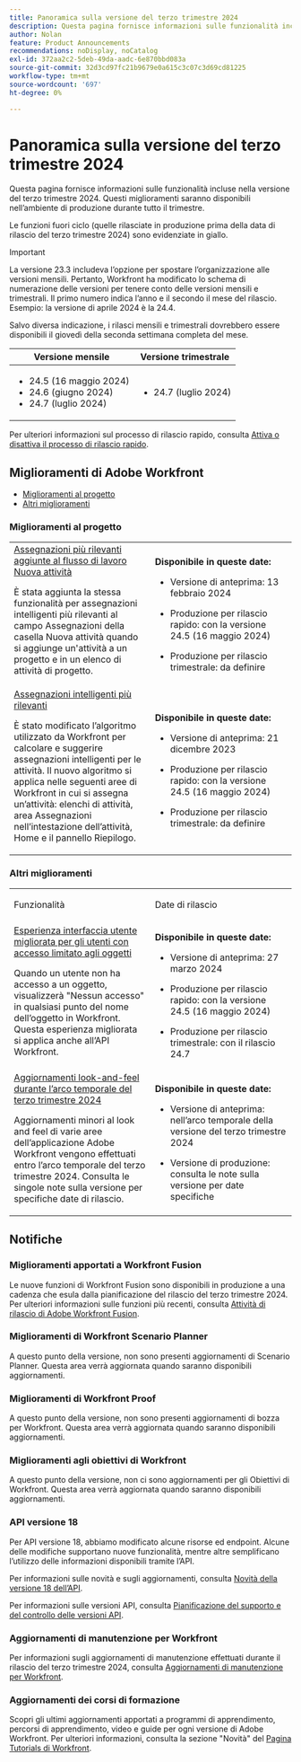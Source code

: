 ```yaml
---
title: Panoramica sulla versione del terzo trimestre 2024
description: Questa pagina fornisce informazioni sulle funzionalità incluse nella versione del terzo trimestre 2024. Questi miglioramenti saranno disponibili nell’ambiente di produzione durante tutto il trimestre.
author: Nolan
feature: Product Announcements
recommendations: noDisplay, noCatalog
exl-id: 372aa2c2-5deb-49da-aadc-6e870bbd083a
source-git-commit: 32d3cd97fc21b9679e0a615c3c07c3d69cd81225
workflow-type: tm+mt
source-wordcount: '697'
ht-degree: 0%

---
```


# Panoramica sulla versione del terzo trimestre 2024

Questa pagina fornisce informazioni sulle funzionalità incluse nella versione del terzo trimestre 2024. Questi miglioramenti saranno disponibili nell’ambiente di produzione durante tutto il trimestre.

<!--The 24.1 release webinar was on January 11, 2024. You can [register for the webinar to view an on-demand recording here](https://webinars.on24.com/adobe_workfront/whatsnewin241?partnerref=releaseoverview).-->

<span class="preview">Le funzioni fuori ciclo (quelle rilasciate in produzione prima della data di rilascio del terzo trimestre 2024) sono evidenziate in giallo.</span>

>[!IMPORTANT]
>
>La versione 23.3 includeva l’opzione per spostare l’organizzazione alle versioni mensili. Pertanto, Workfront ha modificato lo schema di numerazione delle versioni per tenere conto delle versioni mensili e trimestrali. Il primo numero indica l’anno e il secondo il mese del rilascio. Esempio: la versione di aprile 2024 è la 24.4.
>
>Salvo diversa indicazione, i rilasci mensili e trimestrali dovrebbero essere disponibili il giovedì della seconda settimana completa del mese.
>
>| Versione mensile | Versione trimestrale |
>|----|----|
>| <ul><li>24.5 (16 maggio 2024)</li><li>24.6 (giugno 2024)</li><li>24.7 (luglio 2024)</li></ul> | <ul><li>24.7 (luglio 2024)</li></ul> |
>
>Per ulteriori informazioni sul processo di rilascio rapido, consulta [Attiva o disattiva il processo di rilascio rapido](/help/quicksilver/administration-and-setup/set-up-workfront/configure-system-defaults/enable-fast-release-process.md).

## Miglioramenti di Adobe Workfront

<!--* [Administrator enhancements](#administrator-enhancements)-->
* [Miglioramenti al progetto](#project-enhancements)
* [Altri miglioramenti](#other-enhancements)

<!--
### Administrator enhancements

<table>
            <col style="width: 50%;" />
            <col style="width: 50%;" />
            <tbody>
                <tr>
                    <td>
                        <p><span class="bold">Feature</span>
                        </p>
                    </td>
                    <td>
                        <p><span class="bold">Release dates</span>
                        </p>
                    </td>
                 </tr>
                 <tr>
                    <td>
                        <a href="/help/quicksilver/product-announcements/product-releases/24-q3-release-activity/24-q3-administrator-enhancements.md">Multi-select dropdown field type available on the form designer</a></p>
                        [!BADGE New in Preview ]{type=Negative}
                        <p>To help you define dropdown fields more easily, we have added the Multi-Select Dropdown field to the custom form designer. This field type allows users to choose more than one option from a dropdown list.</p>
                    </td>
                    <td><p><b>Available on these dates:</b></p>
                        <ul>
                            <li>
                                <p>Preview release: April 18, 2024</p>
                            </li>
                            <li>
                                <p>Production for fast release: With the 24.5 release (May 2024)</p>
                            </li>
                            <li>
                                <p>Production for quarterly release: With the 24.7 release (July 2024)</p>
                            </li>
                        </ul>
                    </td>
                 </tr>
           </tbody>
        </table>
-->

### Miglioramenti al progetto

<table>
            <col style="width: 50%;" />
            <col style="width: 50%;" />
            <tbody>
                 <tr>
                    <td>
                        <a href="/help/quicksilver/product-announcements/product-releases/24-q3-release-activity/24-q3-project-enhancements.md" class="MCXref xref" xrefformat="{para}">Assegnazioni più rilevanti aggiunte al flusso di lavoro Nuova attività</a></p>
                        <!-- <p>[!BADGE In production for Fast Release ]{type=Positive}</p> -->
                        <p>È stata aggiunta la stessa funzionalità per assegnazioni intelligenti più rilevanti al campo Assegnazioni della casella Nuova attività quando si aggiunge un'attività a un progetto e in un elenco di attività di progetto.</p>
                    </td>
                    <td><p><b>Disponibile in queste date:</b></p>
                        <ul>
                            <li>
                                <p>Versione di anteprima: 13 febbraio 2024</p>
                            </li>
                            <li>
                                <p>Produzione per rilascio rapido: con la versione 24.5 (16 maggio 2024)</p>
                            </li>
                            <li>
                                <p>Produzione per rilascio trimestrale: da definire</p>
                            </li>
                        </ul>
                    </td>
                 </tr>
                 <tr>
                    <td>
                        <a href="/help/quicksilver/product-announcements/product-releases/24-q3-release-activity/24-q3-project-enhancements.md" class="MCXref xref" xrefformat="{para}">Assegnazioni intelligenti più rilevanti</a></p>
                        <!-- <p>[!BADGE In production for Fast Release ]{type=Positive}</p> -->
                        <p>È stato modificato l’algoritmo utilizzato da Workfront per calcolare e suggerire assegnazioni intelligenti per le attività. Il nuovo algoritmo si applica nelle seguenti aree di Workfront in cui si assegna un’attività: elenchi di attività, area Assegnazioni nell’intestazione dell’attività, Home e il pannello Riepilogo.</p>
                    </td>
                    <td><p><b>Disponibile in queste date:</b></p>
                        <ul>
                            <li>
                                <p>Versione di anteprima: 21 dicembre 2023</p>
                            </li>
                            <li>
                                <p>Produzione per rilascio rapido: con la versione 24.5 (16 maggio 2024)</p>
                            </li>
                            <li>
                                <p>Produzione per rilascio trimestrale: da definire</p>
                            </li>
                        </ul>
                    </td>
                 </tr>
           </tbody>
        </table>

### Altri miglioramenti

<table>
            <col style="width: 50%;" />
            <col style="width: 50%;" />
            <tbody>
                <tr>
                    <td>
                        <p><span class="bold">Funzionalità</span>
                        </p>
                    </td>
                    <td>
                        <p><span class="bold">Date di rilascio</span>
                        </p>
                    </td>
                </tr>
                <tr>
                    <td>
                        <a href="/help/quicksilver/product-announcements/product-releases/24-q3-release-activity/24-q3-other-enhancements.md" class="MCXref xref" xrefformat="{para}">Esperienza interfaccia utente migliorata per gli utenti con accesso limitato agli oggetti</a></p>
                        <!-- <p>[!BADGE In production for Fast Release ]{type=Positive}</p> -->
                        <p>Quando un utente non ha accesso a un oggetto, visualizzerà "Nessun accesso" in qualsiasi punto del nome dell’oggetto in Workfront. Questa esperienza migliorata si applica anche all’API Workfront.</p>
                    </td>
                    <td><p><b>Disponibile in queste date:</b></p>
                        <ul>
                            <li>
                                <p>Versione di anteprima: 27 marzo 2024</p>
                            </li>
                            <li>
                                <p>Produzione per rilascio rapido: con la versione 24.5 (16 maggio 2024)</p>
                            </li>
                            <li>
                                <p>Produzione per rilascio trimestrale: con il rilascio 24.7 </p>
                            </li>
                        </ul>
                    </td>
                </tr>
                <tr>
                    <td>
                        <a href="/help/quicksilver/product-announcements/product-releases/24-q3-release-activity/24-q3-look-and-feel-updates.md" class="MCXref xref" xrefformat="{para}">Aggiornamenti look-and-feel durante l’arco temporale del terzo trimestre 2024</a></p>
                        <p>Aggiornamenti minori al look and feel di varie aree dell’applicazione Adobe Workfront vengono effettuati entro l’arco temporale del terzo trimestre 2024. Consulta le singole note sulla versione per specifiche date di rilascio.</p>
                    </td>
                    <td><p><b>Disponibile in queste date:</b></p>
                        <ul>
                            <li>
                                <p>Versione di anteprima: nell’arco temporale della versione del terzo trimestre 2024</p>
                            </li>
                            <li>
                                <p><span class="preview">Versione di produzione: consulta le note sulla versione per date specifiche</span></p>
                            </li>
                        </ul>
                    </td>
                </tr>                
           </tbody>
        </table>   
           </tbody>
        </table>



## Notifiche

### Miglioramenti apportati a Workfront Fusion

Le nuove funzioni di Workfront Fusion sono disponibili in produzione a una cadenza che esula dalla pianificazione del rilascio del terzo trimestre 2024. Per ulteriori informazioni sulle funzioni più recenti, consulta [Attività di rilascio di Adobe Workfront Fusion](/help/quicksilver/product-announcements/product-releases/fusion-release-activity/fusion-release-activity.md).

### Miglioramenti di Workfront Scenario Planner

A questo punto della versione, non sono presenti aggiornamenti di Scenario Planner. Questa area verrà aggiornata quando saranno disponibili aggiornamenti.

### Miglioramenti di Workfront Proof

A questo punto della versione, non sono presenti aggiornamenti di bozza per Workfront. Questa area verrà aggiornata quando saranno disponibili aggiornamenti.

### Miglioramenti agli obiettivi di Workfront

A questo punto della versione, non ci sono aggiornamenti per gli Obiettivi di Workfront. Questa area verrà aggiornata quando saranno disponibili aggiornamenti.

### API versione 18

Per API versione 18, abbiamo modificato alcune risorse ed endpoint. Alcune delle modifiche supportano nuove funzionalità, mentre altre semplificano l’utilizzo delle informazioni disponibili tramite l’API.

Per informazioni sulle novità e sugli aggiornamenti, consulta [Novità della versione 18 dell’API](/help/quicksilver/wf-api/api/new-api-version-18.md).

Per informazioni sulle versioni API, consulta [Pianificazione del supporto e del controllo delle versioni API](/help/quicksilver/wf-api/api/api-version-support-schedule.md).

### Aggiornamenti di manutenzione per Workfront

Per informazioni sugli aggiornamenti di manutenzione effettuati durante il rilascio del terzo trimestre 2024, consulta [Aggiornamenti di manutenzione per Workfront](https://experienceleague.adobe.com/docs/workfront-known-issues/releases/current-updates.html).

### Aggiornamenti dei corsi di formazione

Scopri gli ultimi aggiornamenti apportati a programmi di apprendimento, percorsi di apprendimento, video e guide per ogni versione di Adobe Workfront. Per ulteriori informazioni, consulta la sezione &quot;Novità&quot; del [Pagina Tutorials di Workfront](https://experienceleague.adobe.com/docs/workfront-learn/tutorials-workfront/home.html?lang=it).
